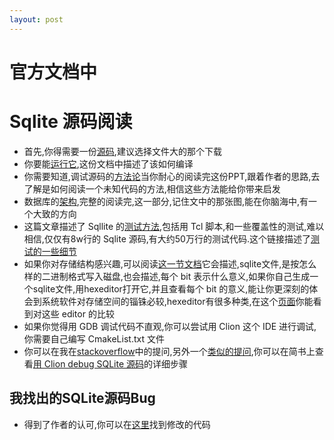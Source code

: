 ```yaml
---
layout: post
---
```

# 官方文档中
# Sqlite 源码阅读

* 首先,你得需要一份[源码](https://www.sqlite.org/download.html),建议选择文件大的那个下载
* 你要能[运行它](https://www.sqlite.org/howtocompile.html),这份文档中描述了该如何编译
* 你需要知道,调试源码的[方法论](https://www.slideshare.net/onceuponatimeforever/lets-read-code)当你耐心的阅读完这份PPT,跟着作者的思路,去了解是如何阅读一个未知代码的方法,相信这些方法能给你带来启发 
* 数据库的[架构](https://www.sqlite.org/arch.html),完整的阅读完,这一部分,记住文中的那张图,能在你脑海中,有一个大致的方向
* 这篇文章描述了 Sqllite 的[测试方法](https://sqlite.org/th3.html),包括用 Tcl 脚本,和一些覆盖性的测试,难以相信,仅仅有8w行的 Sqlite 源码,有大约50万行的测试代码.这个链接描述了[测试的一些细节](https://sqlite.org/testing.html)
* 如果你对存储结构感兴趣,可以阅读[这一节文档](https://sqlite.org/fileformat2.html)它会描述,sqlite文件,是按怎么样的二进制格式写入磁盘,也会描述,每个 bit 表示什么意义,如果你自己生成一个sqlite文件,用hexeditor打开它,并且查看每个 bit 的意义,能让你更深刻的体会到系统软件对存储空间的锱铢必较,hexeditor有很多种类,在这个[页面](https://en.wikipedia.org/wiki/Comparison_of_hex_editors)你能看到对这些 editor 的比较
* 如果你觉得用 GDB 调试代码不直观,你可以尝试用 Clion 这个 IDE 进行调试,你需要自己编写 CmakeList.txt 文件
* 你可以在我在[stackoverflow](https://stackoverflow.com/questions/41532722/how-to-debug-sqlite-with-not-a-amalgamation-source-code)中的提问,另外一个[类似的提问](https://stackoverflow.com/questions/37632221/how-do-i-debug-sqlite-source-code),你可以在简书上查看[用 Clion debug SQLite 源码](https://www.jianshu.com/p/84d5e2d9e09f)的详细步骤

## 我找出的SQLite源码Bug

- 得到了作者的认可,你可以在[这里](https://www.sqlite.org/src/vinfo/622b108915c7982b?w)找到修改的代码